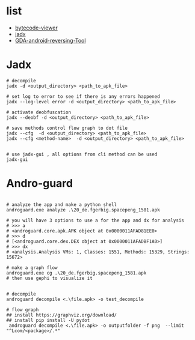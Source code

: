 # list
- [bytecode-viewer](https://github.com/Konloch/bytecode-viewer)
- [jadx](https://github.com/skylot/jadx)
- [GDA-android-reversing-Tool](https://github.com/charles2gan/GDA-android-reversing-Tool)

# Jadx
```shell
# decompile
jadx -d <output_directory> <path_to_apk_file>

# set log to error to see if there is any errors happened 
jadx --log-level error -d <output_directory> <path_to_apk_file>

# activate deobfuscation
jadx --deobf -d <output_directory> <path_to_apk_file>

# save methods control flow graph to dot file
jadx --cfg  -d <output_directory> <path_to_apk_file>
jadx --cfg <method-name>  -d <output_directory> <path_to_apk_file>


# use jadx-gui , all options from cli method can be used 
jadx-gui
```


# Andro-guard
```shell

# analyze the app and make a python shell 
androguard.exe analyze .\20_de.fgerbig.spacepeng_1581.apk

# you will have 3 options to use a for the app and dx for analysis 
# >>> a
# <androguard.core.apk.APK object at 0x0000011AFAD81EE0>
# >>> d
# [<androguard.core.dex.DEX object at 0x0000011AFADBF1A0>]
# >>> dx
# <analysis.Analysis VMs: 1, Classes: 1551, Methods: 15329, Strings: 15672>

# make a graph flow 
androguard.exe cg .\20_de.fgerbig.spacepeng_1581.apk
# then use gephi to visualize it


# decompile
androguard decompile <.\file.apk> -o test_decompile 

# flow graph
## install https://graphviz.org/download/
## install pip install -U pydot
 androguard decompile <.\file.apk> -o outputfolder -f png  --limit "^Lcom/<package>/.*"

```
